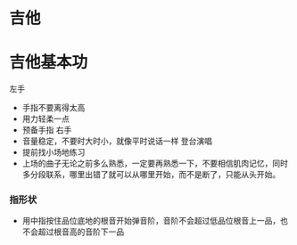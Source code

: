 # 吉他

# 吉他基本功
左手
- 手指不要离得太高
- 用力轻柔一点
- 预备手指
右手
- 音量稳定，不要时大时小，就像平时说话一样
登台演唱
- 提前找小场地练习
- 上场的曲子无论之前多么熟悉，一定要再熟悉一下，不要相信肌肉记忆，同时多分段联系，哪里出错了就可以从哪里开始，而不是断了，只能从头开始。
### 指形状
- 用中指按住品位底地的根音开始弹音阶，音阶不会超过低品位根音上一品，也不会超过根音高的音阶下一品